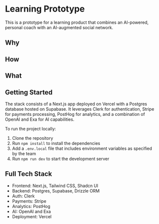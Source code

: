 # Learning Prototype

This is a prototype for a learning product that combines an AI-powered, personal coach with an AI-augmented social network.

## Why

<todo>

## How

<todo>

## What

<todo>

## Getting Started

The stack consists of a Next.js app deployed on Vercel with a Postgres database hosted on Supabase. It leverages Clerk for authentication, Stripe for payments processing, PostHog for analytics, and a combination of OpenAI and Exa for AI capabilities.

To run the project locally:

1. Clone the repository
2. Run `npm install` to install the dependencies
3. Add a `.env.local` file that includes environment variables as specified by the team
4. Run `npm run dev` to start the development server

## Full Tech Stack

- Frontend: Next.js, Tailwind CSS, Shadcn UI
- Backend: Postgres, Supabase, Drizzle ORM
- Auth: Clerk
- Payments: Stripe
- Analytics: PostHog
- AI: OpenAI and Exa
- Deployment: Vercel
